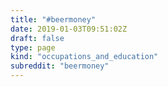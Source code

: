 ```yaml
---
title: "#beermoney"
date: 2019-01-03T09:51:02Z
draft: false
type: page
kind: "occupations_and_education"
subreddit: "beermoney"
---
```


